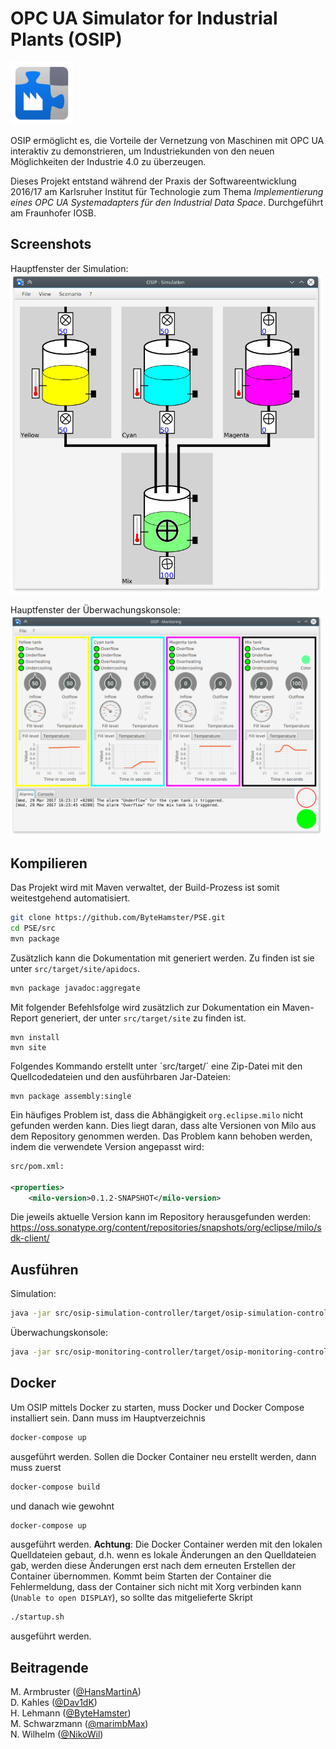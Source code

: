 ﻿# OPC UA Simulator for Industrial Plants (OSIP)

<img src="./icon.png" width="100">

OSIP ermöglicht es, die Vorteile der Vernetzung von Maschinen mit OPC UA interaktiv
zu demonstrieren, um Industriekunden von den neuen Möglichkeiten der Industrie 4.0 zu überzeugen.

Dieses Projekt entstand während der Praxis der Softwareentwicklung 2016/17 am Karlsruher Institut für Technologie
zum Thema *Implementierung eines OPC UA Systemadapters für den Industrial Data Space*.
Durchgeführt am Fraunhofer IOSB.

## Screenshots

Hauptfenster der Simulation:  
<img src="./media/screenshot-simulation.png" width="500">

Hauptfenster der Überwachungskonsole:  
<img src="./media/screenshot-monitoring.png" width="500">

## Kompilieren

Das Projekt wird mit Maven verwaltet, der Build-Prozess ist somit weitestgehend automatisiert.
```bash
git clone https://github.com/ByteHamster/PSE.git
cd PSE/src
mvn package
```

Zusätzlich kann die Dokumentation mit generiert werden. Zu finden ist sie unter `src/target/site/apidocs`.

```bash
mvn package javadoc:aggregate
```

Mit folgender Befehlsfolge wird zusätzlich zur Dokumentation ein Maven-Report generiert, der unter `src/target/site` zu finden ist.

```
mvn install
mvn site
```

Folgendes Kommando erstellt unter `src/target/´ eine Zip-Datei mit den Quellcodedateien und den ausführbaren Jar-Dateien:

```
mvn package assembly:single
```

Ein häufiges Problem ist, dass die Abhängigkeit `org.eclipse.milo` nicht gefunden werden kann. Dies liegt daran, dass alte Versionen von Milo aus dem Repository genommen werden. Das Problem kann behoben werden, indem die verwendete Version angepasst wird:

```xml
src/pom.xml:

<properties>
    <milo-version>0.1.2-SNAPSHOT</milo-version>
```

Die jeweils aktuelle Version kann im Repository herausgefunden werden:
https://oss.sonatype.org/content/repositories/snapshots/org/eclipse/milo/sdk-client/

## Ausführen

Simulation:
```bash
java -jar src/osip-simulation-controller/target/osip-simulation-controller-1.0-with-dependencies.jar
```

Überwachungskonsole:
```bash
java -jar src/osip-monitoring-controller/target/osip-monitoring-controller-1.0-with-dependencies.jar
```

## Docker
Um OSIP mittels Docker zu starten, muss Docker und Docker Compose installiert sein. Dann muss im Hauptverzeichnis
```bash
docker-compose up
```
ausgeführt werden. Sollen die Docker Container neu erstellt werden, dann muss zuerst
```bash
docker-compose build
```
und danach wie gewohnt
```bash
docker-compose up
```
ausgeführt werden. **Achtung**: Die Docker Container werden mit den lokalen Quelldateien gebaut, d.h. wenn es lokale Änderungen an den Quelldateien gab, werden diese Änderungen erst nach dem erneuten Erstellen der Container übernommen.
Kommt beim Starten der Container die Fehlermeldung, dass der Container sich nicht mit Xorg verbinden kann (`Unable to open DISPLAY`), so sollte das mitgelieferte Skript
```bash
./startup.sh
```
ausgeführt werden.

## Beitragende

M. Armbruster ([@HansMartinA](https://github.com/HansMartinA))  
D. Kahles ([@Dav1dK](https://github.com/Dav1dK))  
H. Lehmann ([@ByteHamster](https://github.com/ByteHamster))  
M. Schwarzmann ([@marimbMax](https://github.com/marimbMax))  
N. Wilhelm ([@NikoWil](https://github.com/NikoWil))  
